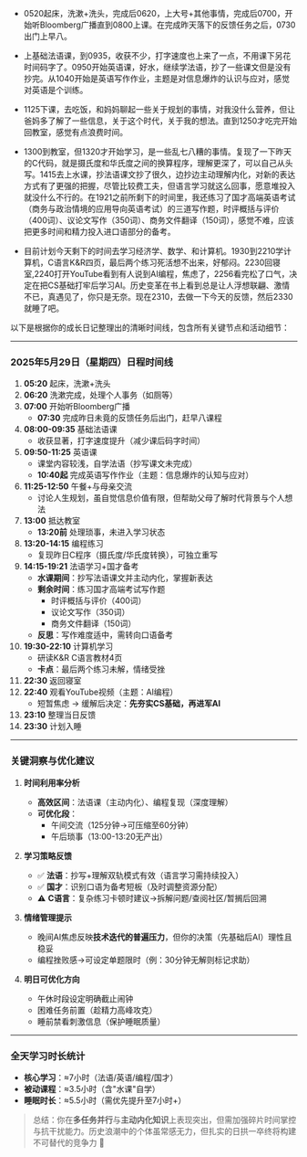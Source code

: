 - 0520起床，洗漱+洗头，完成后0620，上大号+其他事情，完成后0700，开始听Bloomberg广播直到0800上课。在完成昨天落下的反馈任务之后，0730出门上早八。

- 上基础法语课，到0935，收获不少，打字速度也上来了一点，不用课下另花时间码字了。0950开始英语课，好水，继续学法语，抄了一些课文但是没有抄完。从1040开始是英语写作作业，主题是对信息爆炸的认识与应对，感觉对英语是个训练。

- 1125下课，去吃饭，和妈妈聊起一些关于规划的事情，对我没什么营养，但让爸妈多了解了一些信息，关于这个时代，关于我的想法。直到1250才吃完开始回教室，感觉有点浪费时间。

- 1300到教室，但1320才开始学习，是一些乱七八糟的事情。复现了一下昨天的C代码，就是摄氏度和华氏度之间的换算程序，理解更深了，可以自己从头写。1415去上水课，抄法语课文抄了很久，边抄边主动理解内化，对新的表达方式有了更强的把握，尽管比较费工夫，但语言学习就这么回事，愿意堆投入就没什么不行的。在1921之前所剩下的时间里，我还练习了国才高端英语考试（商务与政治情境的应用导向英语考试）的三道写作题，时评概括与评价（400词）、议论文写作（350词）、商务文件翻译（150词），感觉不难，应该把更多时间和精力投入进口语部分的备考。

- 目前计划今天剩下的时间去学习经济学、数学、和计算机。1930到2210学计算机，C语言K&R四页，最后两个练习死活想不出来，好郁闷。2230回寝室,2240打开YouTube看到有人说到AI编程，焦虑了，2256看完松了口气，决定在把CS基础打牢后学习AI。历史变革在书上看到总是让人浮想联翩、激情不已，真遇见了，你只是无奈。现在2310，去做一下今天的反馈，然后2330就睡了吧。



以下是根据你的成长日记整理出的清晰时间线，包含所有关键节点和活动细节：

---

### **2025年5月29日（星期四）日程时间线**
1. **05:20** 起床，洗漱+洗头  
2. **06:20** 洗漱完成，处理个人事务（如厕等）  
3. **07:00** 开始听Bloomberg广播  
   - **07:30** 完成昨日未竟的反馈任务后出门，赶早八课程  
4. **08:00-09:35** 基础法语课  
   - 收获显著，打字速度提升（减少课后码字时间）  
5. **09:50-11:25** 英语课  
   - 课堂内容较浅，自学法语（抄写课文未完成）  
   - **10:40起** 完成英语写作作业（主题：信息爆炸的认知与应对）  
6. **11:25-12:50** 午餐+与母亲交流  
   - 讨论人生规划，虽自觉信息价值有限，但帮助父母了解时代背景与个人想法  
7. **13:00** 抵达教室  
   - **13:20前** 处理琐事，未进入学习状态  
8. **13:20-14:15** 编程练习  
   - 复现昨日C程序（摄氏度/华氏度转换），可独立重写  
9. **14:15-19:21** 法语学习+国才备考  
   - **水课期间**：抄写法语课文并主动内化，掌握新表达  
   - **剩余时间**：练习国才高端考试写作题  
     - 时评概括与评价（400词）  
     - 议论文写作（350词）  
     - 商务文件翻译（150词）  
   - **反思**：写作难度适中，需转向口语备考  
10. **19:30-22:10** 计算机学习  
    - 研读K&R C语言教材4页  
    - **卡点**：最后两个练习未解，情绪受挫  
11. **22:30** 返回寝室  
12. **22:40** 观看YouTube视频（主题：AI编程）  
    - 短暂焦虑 → 缓解后决定：**先夯实CS基础，再进军AI**  
13. **23:10** 整理当日反馈  
14. **23:30** 计划入睡  

---

### **关键洞察与优化建议**
1. **时间利用率分析**  
   - **高效区间**：法语课（主动内化）、编程复现（深度理解）  
   - **可优化段**：  
     - 午间交流（125分钟→可压缩至60分钟）  
     - 午后琐事（13:00-13:20无产出）  

2. **学习策略反馈**  
   - ✅ **法语**：抄写+理解双轨模式有效（语言学习需持续投入）  
   - ✅ **国才**：识别口语为备考短板（及时调整资源分配）  
   - ⚠️ **C语言**：复杂练习卡顿时建议→拆解问题/查阅社区/暂搁后回溯  

3. **情绪管理提示**  
   - 晚间AI焦虑反映**技术迭代的普遍压力**，但你的决策（先基础后AI）理性且稳妥  
   - 编程挫败感→可设定单题限时（例：30分钟无解则标记求助）  

4. **明日可优化方向**  
   - 午休时段设定明确截止闹钟  
   - 困难任务前置（趁精力高峰攻克）  
   - 睡前禁看刺激信息（保护睡眠质量）  

---

### **全天学习时长统计**
- **核心学习**：≈7小时（法语/英语/编程/国才）  
- **被动课程**：≈3.5小时（含"水课"自学）  
- **睡眠时长**：≈5.5小时（需优先提升至7小时+）  

> 总结：你在**多任务并行**与**主动内化知识**上表现突出，但需加强碎片时间掌控与抗干扰能力。历史浪潮中的个体虽常感无力，但扎实的日拱一卒终将构建不可替代的竞争力 🌟